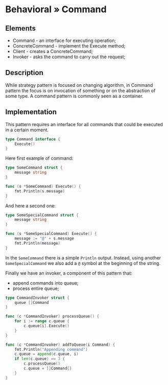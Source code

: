 # Behavioral » Command

## Elements

- Command - an interface for executing operation;
- ConcreteCommand - implement the Execute method;
- Client - creates a ConcreteCommand;
- Invoker - asks the command to carry out the request;

## Description

While strategy pattern is focused on changing algorithm, in Command pattern the
focus is on invocation of something or on the abstraction of some type. A command
pattern is commonly seen as a container.

## Implementation

This pattern requires an interface for all commands that could be executed in a
certain moment.

```go
type Command interface {
	Execute()
}
```

Here first example of command:

```go
type SomeCommand struct {
	message string
}

func (s *SomeCommand) Execute() {
	fmt.Println(s.message)
}
```

And here a second one:

```go
type SomeSpecialCommand struct {
	message string
}

func (s *SomeSpecialCommand) Execute() {
	message := "@" + s.message
	fmt.Println(message)
}
```

In the `SomeCommand` there is a simple `Println` output. Instead, using another
`SomeSpecialCommand` we also add a `@` symbol at the beginning of the string.

Finally we have an invoker, a component of this pattern that:

- append commands into queue;
- process entire queue;

```go
type CommandInvoker struct {
	queue []Command
}

func (c *CommandInvoker) processQueue() {
	for i := range c.queue {
		c.queue[i].Execute()
	}
}

func (c *CommandInvoker) addToQueue(i Command) {
	fmt.Println("Appending command")
	c.queue = append(c.queue, i)
	if len(c.queue) == 3 {
		c.processQueue()
		c.queue = []Command{}
	}
}
```
